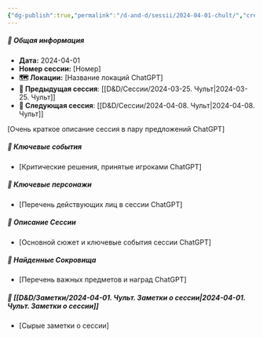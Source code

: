 ```yaml
---
{"dg-publish":true,"permalink":"/d-and-d/sessii/2024-04-01-chult/","created":"2024-04-01T20:12:42.295+03:00","updated":"2024-04-08T20:35:14.903+03:00"}
---
```



##### 📅 Общая информация

- **Дата:** 2024-04-01
- **Номер cессии:** [Номер]
- **🗺️ Локации:** [Название локаций ChatGPT]
- **🔗 Предыдущая сессия**: [[D&D/Сессии/2024-03-25. Чульт\|2024-03-25. Чульт]]
- **🔗 Следующая сессия**: [[D&D/Сессии/2024-04-08. Чульт\|2024-04-08. Чульт]]

[Очень краткое описание сессия в пару предложений ChatGPT]
##### 🔑 **Ключевые события** 
- [Критические решения, принятые игроками ChatGPT]
##### 🧍 **Ключевые персонажи** 
- [Перечень действующих лиц в сессии ChatGPT]
##### 📖 **Описание Сессии** 
- [Основной сюжет и ключевые события сессии ChatGPT]
##### 💎 **Найденные Сокровища** 
- [Перечень важных предметов и наград ChatGPT]
##### 📝 **[[D&D/Заметки/2024-04-01. Чульт. Заметки о сессии\|2024-04-01. Чульт. Заметки о сессии]]**
- [Сырые заметки о сессии]

